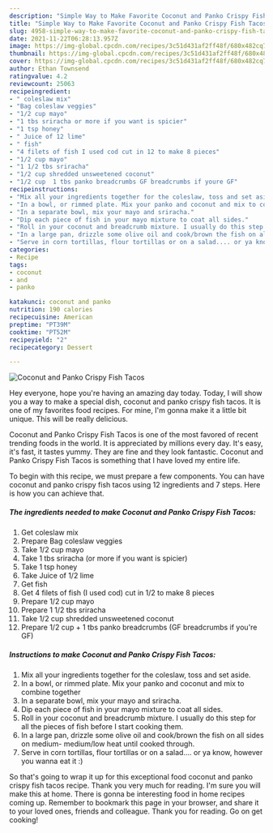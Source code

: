 ```yaml
---
description: "Simple Way to Make Favorite Coconut and Panko Crispy Fish Tacos"
title: "Simple Way to Make Favorite Coconut and Panko Crispy Fish Tacos"
slug: 4958-simple-way-to-make-favorite-coconut-and-panko-crispy-fish-tacos
date: 2021-11-22T06:28:13.957Z
image: https://img-global.cpcdn.com/recipes/3c51d431af2ff48f/680x482cq70/coconut-and-panko-crispy-fish-tacos-recipe-main-photo.jpg
thumbnail: https://img-global.cpcdn.com/recipes/3c51d431af2ff48f/680x482cq70/coconut-and-panko-crispy-fish-tacos-recipe-main-photo.jpg
cover: https://img-global.cpcdn.com/recipes/3c51d431af2ff48f/680x482cq70/coconut-and-panko-crispy-fish-tacos-recipe-main-photo.jpg
author: Ethan Townsend
ratingvalue: 4.2
reviewcount: 25063
recipeingredient:
- " coleslaw mix"
- "Bag coleslaw veggies"
- "1/2 cup mayo"
- "1 tbs sriracha or more if you want is spicier"
- "1 tsp honey"
- " Juice of 12 lime"
- " fish"
- "4 filets of fish I used cod cut in 12 to make 8 pieces"
- "1/2 cup mayo"
- "1 1/2 tbs sriracha"
- "1/2 cup shredded unsweetened coconut"
- "1/2 cup  1 tbs panko breadcrumbs GF breadcrumbs if youre GF"
recipeinstructions:
- "Mix all your ingredients together for the coleslaw, toss and set aside."
- "In a bowl, or rimmed plate. Mix your panko and coconut and mix to combine together"
- "In a separate bowl, mix your mayo and sriracha."
- "Dip each piece of fish in your mayo mixture to coat all sides."
- "Roll in your coconut and breadcrumb mixture. I usually do this step for all the pieces of fish before I start cooking them."
- "In a large pan, drizzle some olive oil and cook/brown the fish on all sides on medium- medium/low heat until cooked through."
- "Serve in corn tortillas, flour tortillas or on a salad.... or ya know, however you wanna eat it :)"
categories:
- Recipe
tags:
- coconut
- and
- panko

katakunci: coconut and panko 
nutrition: 190 calories
recipecuisine: American
preptime: "PT39M"
cooktime: "PT52M"
recipeyield: "2"
recipecategory: Dessert

---
```



![Coconut and Panko Crispy Fish Tacos](https://img-global.cpcdn.com/recipes/3c51d431af2ff48f/680x482cq70/coconut-and-panko-crispy-fish-tacos-recipe-main-photo.jpg)

Hey everyone, hope you're having an amazing day today. Today, I will show you a way to make a special dish, coconut and panko crispy fish tacos. It is one of my favorites food recipes. For mine, I'm gonna make it a little bit unique. This will be really delicious.



Coconut and Panko Crispy Fish Tacos is one of the most favored of recent trending foods in the world. It is appreciated by millions every day. It's easy, it's fast, it tastes yummy. They are fine and they look fantastic. Coconut and Panko Crispy Fish Tacos is something that I have loved my entire life.


To begin with this recipe, we must prepare a few components. You can have coconut and panko crispy fish tacos using 12 ingredients and 7 steps. Here is how you can achieve that.

<!--inarticleads1-->

##### The ingredients needed to make Coconut and Panko Crispy Fish Tacos:

1. Get  coleslaw mix
1. Prepare Bag coleslaw veggies
1. Take 1/2 cup mayo
1. Take 1 tbs sriracha (or more if you want is spicier)
1. Take 1 tsp honey
1. Take  Juice of 1/2 lime
1. Get  fish
1. Get 4 filets of fish (I used cod) cut in 1/2 to make 8 pieces
1. Prepare 1/2 cup mayo
1. Prepare 1 1/2 tbs sriracha
1. Take 1/2 cup shredded unsweetened coconut
1. Prepare 1/2 cup + 1 tbs panko breadcrumbs (GF breadcrumbs if you&#39;re GF)




<!--inarticleads2-->

##### Instructions to make Coconut and Panko Crispy Fish Tacos:

1. Mix all your ingredients together for the coleslaw, toss and set aside.
1. In a bowl, or rimmed plate. Mix your panko and coconut and mix to combine together
1. In a separate bowl, mix your mayo and sriracha.
1. Dip each piece of fish in your mayo mixture to coat all sides.
1. Roll in your coconut and breadcrumb mixture. I usually do this step for all the pieces of fish before I start cooking them.
1. In a large pan, drizzle some olive oil and cook/brown the fish on all sides on medium- medium/low heat until cooked through.
1. Serve in corn tortillas, flour tortillas or on a salad.... or ya know, however you wanna eat it :)




So that's going to wrap it up for this exceptional food coconut and panko crispy fish tacos recipe. Thank you very much for reading. I'm sure you will make this at home. There is gonna be interesting food in home recipes coming up. Remember to bookmark this page in your browser, and share it to your loved ones, friends and colleague. Thank you for reading. Go on get cooking!
